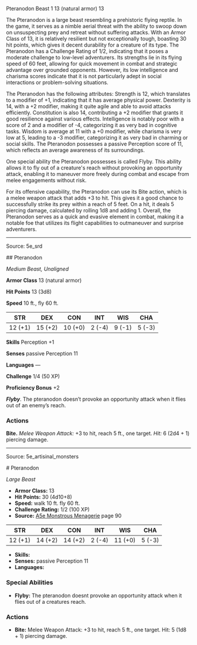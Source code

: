 <MonsterName/>Pteranodon</MonsterName>
<CreatureType/>Beast</CreatureType>
<CR/>1</CR>
<AC/>13 (natural armor)</AC>
<HP/>13</HP>
<summary>The Pteranodon is a large beast resembling a prehistoric flying reptile. In the game, it serves as a nimble aerial threat with the ability to swoop down on unsuspecting prey and retreat without suffering attacks. With an Armor Class of 13, it is relatively resilient but not exceptionally tough, boasting 30 hit points, which gives it decent durability for a creature of its type. The Pteranodon has a Challenge Rating of 1/2, indicating that it poses a moderate challenge to low-level adventurers. Its strengths lie in its flying speed of 60 feet, allowing for quick movement in combat and strategic advantage over grounded opponents. However, its low intelligence and charisma scores indicate that it is not particularly adept in social interactions or problem-solving situations.</summary>

<detail>

The Pteranodon has the following attributes: Strength is 12, which translates to a modifier of +1, indicating that it has average physical power. Dexterity is 14, with a +2 modifier, making it quite agile and able to avoid attacks efficiently. Constitution is also 14, contributing a +2 modifier that grants it good resilience against various effects. Intelligence is notably poor with a score of 2 and a modifier of -4, categorizing it as very bad in cognitive tasks. Wisdom is average at 11 with a +0 modifier, while charisma is very low at 5, leading to a -3 modifier, categorizing it as very bad in charming or social skills. The Pteranodon possesses a passive Perception score of 11, which reflects an average awareness of its surroundings.

One special ability the Pteranodon possesses is called Flyby. This ability allows it to fly out of a creature's reach without provoking an opportunity attack, enabling it to maneuver more freely during combat and escape from melee engagements without risk. 

For its offensive capability, the Pteranodon can use its Bite action, which is a melee weapon attack that adds +3 to hit. This gives it a good chance to successfully strike its prey within a reach of 5 feet. On a hit, it deals 5 piercing damage, calculated by rolling 1d8 and adding 1. Overall, the Pteranodon serves as a quick and evasive element in combat, making it a notable foe that utilizes its flight capabilities to outmaneuver and surprise adventurers.</detail>



---

Source: 5e_srd

<statblock>
## Pteranodon

_Medium Beast, Unaligned_

**Armor Class** 13 (natural armor)

**Hit Points** 13 (3d8)

**Speed** 10 ft., fly 60 ft.

|   STR   |   DEX   |   CON   |  INT   |  WIS   |  CHA   |
| :-----: | :-----: | :-----: | :----: | :----: | :----: |
| 12 (+1) | 15 (+2) | 10 (+0) | 2 (-4) | 9 (-1) | 5 (-3) |

**Skills** Perception +1

**Senses** passive Perception 11

**Languages** —

**Challenge** 1/4 (50 XP)

**Proficiency Bonus** +2

**_Flyby_**. The pteranodon doesn’t provoke an opportunity attack when it flies out of an enemy’s reach.

### **Actions**

**Bite.** _Melee Weapon Attack:_ +3 to hit, reach 5 ft., one target.
_Hit:_ 6 (2d4 + 1) piercing damage.
</statblock>




---

Source: 5e_artisinal_monsters

<statblock>
# Pteranodon

*Large* *Beast*

- **Armor Class:** 13
- **Hit Points:** 30 (4d10+8)
- **Speed:** walk 10 ft. fly 60 ft.
- **Challenge Rating:** 1/2 (100 XP)
- **Source:** [A5e Monstrous Menagerie](https://enpublishingrpg.com/products/level-up-monstrous-menagerie-a5e) page 90

| STR | DEX | CON | INT | WIS | CHA |
| --- | --- | --- | --- | --- | --- |
| 12 (+1) | 14 (+2) | 14 (+2) | 2 (-4) | 11 (+0) | 5 (-3) |

- **Skills:** 
- **Senses:** passive Perception 11
- **Languages:** 

### Special Abilities

- **Flyby:** The pteranodon doesnt provoke an opportunity attack when it flies out of a creatures reach.

### Actions

- **Bite:** Melee Weapon Attack: +3 to hit, reach 5 ft., one target. Hit: 5 (1d8 + 1) piercing damage.


</statblock>


